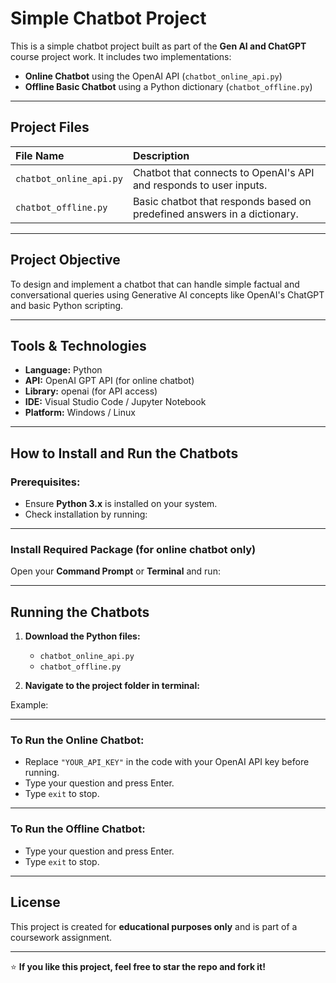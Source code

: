 #  Simple Chatbot Project

This is a simple chatbot project built as part of the **Gen AI and ChatGPT** course project work. It includes two implementations:

-  **Online Chatbot** using the OpenAI API (`chatbot_online_api.py`)
- **Offline Basic Chatbot** using a Python dictionary (`chatbot_offline.py`)

---

##  Project Files

|   File Name             |   Description                                              |
|:------------------------|:-----------------------------------------------------------|
| `chatbot_online_api.py`  | Chatbot that connects to OpenAI's API and responds to user inputs. |
| `chatbot_offline.py`     | Basic chatbot that responds based on predefined answers in a dictionary. |

---

##  Project Objective

To design and implement a chatbot that can handle simple factual and conversational queries using Generative AI concepts like OpenAI's ChatGPT and basic Python scripting.

---

##  Tools & Technologies

- **Language:** Python
- **API:** OpenAI GPT API (for online chatbot)
- **Library:** openai (for API access)
- **IDE:** Visual Studio Code / Jupyter Notebook
- **Platform:** Windows / Linux

---

## How to Install and Run the Chatbots

###  Prerequisites:
- Ensure **Python 3.x** is installed on your system.
- Check installation by running:


---

###  Install Required Package (for online chatbot only)

Open your **Command Prompt** or **Terminal** and run:


---

##  Running the Chatbots

1. **Download the Python files:**
   - `chatbot_online_api.py`
   - `chatbot_offline.py`
   
2. **Navigate to the project folder in terminal:**


Example:


---

### To Run the Online Chatbot:


- Replace `"YOUR_API_KEY"` in the code with your OpenAI API key before running.
- Type your question and press Enter.
- Type `exit` to stop.

---

### To Run the Offline Chatbot:


- Type your question and press Enter.
- Type `exit` to stop.

---

##  License

This project is created for **educational purposes only** and is part of a coursework assignment.

---

⭐ **If you like this project, feel free to star the repo and fork it!**
